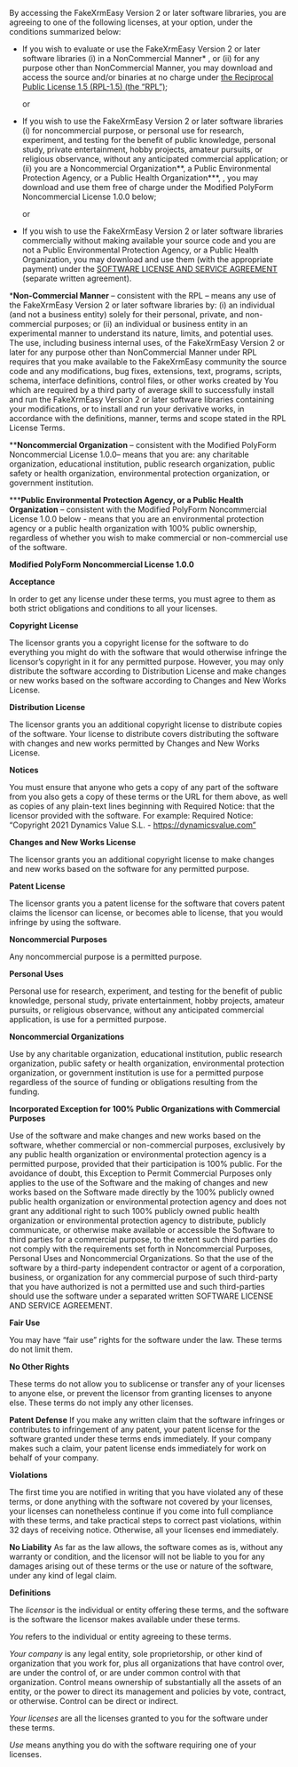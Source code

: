 By accessing the FakeXrmEasy Version 2 or later software libraries, you are agreeing to one of the following licenses, at your option, under the conditions summarized below:

* If you wish to evaluate or use the FakeXrmEasy Version 2 or later software libraries (i) in a NonCommercial Manner* , or (ii) for any purpose other than NonCommercial Manner, you may download and access the source and/or binaries at no charge under [the Reciprocal Public License 1.5 (RPL-1.5) (the “RPL”)](https://github.com/DynamicsValue/licence-agreements/blob/main/FakeXrmEasy/RPL_1_5.md); 

    or

* If you wish to use the FakeXrmEasy Version 2 or later software libraries (i) for noncommercial purpose, or personal use for research, experiment, and testing for the benefit of public knowledge, personal study, private entertainment, hobby projects, amateur pursuits, or religious observance, without any anticipated commercial application; or (ii) you are a Noncommercial Organization**, a Public Environmental Protection Agency, or a Public Health Organization***, , you may download and use them free of charge under the Modified PolyForm Noncommercial License 1.0.0 below;

    or

* If you wish to use the FakeXrmEasy Version 2 or later software libraries commercially without making available your source code and you are not a Public Environmental Protection Agency, or a Public Health Organization, you may download and use them (with the appropriate payment) under the [SOFTWARE LICENSE AND SERVICE AGREEMENT](https://github.com/DynamicsValue/licence-agreements/blob/main/FakeXrmEasy/EULA.md) (separate written agreement).


***Non-Commercial Manner** – consistent with the RPL – means any use of the FakeXrmEasy Version 2 or later software libraries by: (i) an individual (and not a business entity) solely for their personal, private, and non-commercial purposes; or (ii) an individual or business entity in an experimental manner to understand its nature, limits, and potential uses. The use, including business internal uses, of the FakeXrmEasy Version 2 or later for any purpose other than NonCommercial Manner under RPL requires that you make available to the FakeXrmEasy community the source code and any modifications, bug fixes, extensions, text, programs, scripts, schema, interface definitions, control files, or other works created by You which are required by a third party of average skill to successfully install and run the FakeXrmEasy Version 2 or later software libraries containing your modifications, or to install and run your derivative works, in accordance with the definitions, manner, terms and scope stated in the RPL License Terms.

****Noncommercial Organization** – consistent with the Modified PolyForm Noncommercial License 1.0.0– means that you are: any charitable organization, educational institution, public research organization, public safety or health organization, environmental protection organization, or government institution.

*****Public Environmental Protection Agency, or a Public Health Organization** – consistent with the Modified PolyForm Noncommercial License 1.0.0 below - means that you are an environmental protection agency or a public health organization with 100% public ownership, regardless of whether you wish to make commercial or non-commercial use of the software.
 
**Modified PolyForm Noncommercial License 1.0.0**

**Acceptance**

In order to get any license under these terms, you must agree to them as both strict obligations and conditions to all your licenses.

**Copyright License**

The licensor grants you a copyright license for the software to do everything you might do with the software that would otherwise infringe the licensor’s copyright in it for any permitted purpose. However, you may only distribute the software according to Distribution License and make changes or new works based on the software according to Changes and New Works License.

**Distribution License**

The licensor grants you an additional copyright license to distribute copies of the software. Your license to distribute covers distributing the software with changes and new works permitted by Changes and New Works License.

**Notices**

You must ensure that anyone who gets a copy of any part of the software from you also gets a copy of these terms or the URL for them above, as well as copies of any plain-text lines beginning with Required Notice: that the licensor provided with the software. For example:
Required Notice: “Copyright 2021 Dynamics Value S.L. - https://dynamicsvalue.com”

**Changes and New Works License**

The licensor grants you an additional copyright license to make changes and new works based on the software for any permitted purpose.

**Patent License**

The licensor grants you a patent license for the software that covers patent claims the licensor can license, or becomes able to license, that you would infringe by using the software.

**Noncommercial Purposes**

Any noncommercial purpose is a permitted purpose.

**Personal Uses**

Personal use for research, experiment, and testing for the benefit of public knowledge, personal study, private entertainment, hobby projects, amateur pursuits, or religious observance, without any anticipated commercial application, is use for a permitted purpose.

**Noncommercial Organizations**

Use by any charitable organization, educational institution, public research organization, public safety or health organization, environmental protection organization, or government institution is use for a permitted purpose regardless of the source of funding or obligations resulting from the funding.

**Incorporated Exception for 100% Public Organizations with Commercial Purposes**

Use of the software and make changes and new works based on the software, whether commercial or non-commercial purposes, exclusively by any public health organization or environmental protection agency is a permitted purpose, provided that their participation is 100% public. 
For the avoidance of doubt, this Exception to Permit Commercial Purposes only applies to the use of the Software and the making of changes and new works based on the Software made directly by the 100% publicly owned public health organization or environmental protection agency and does not grant any additional right to such 100% publicly owned public health organization or environmental protection agency to distribute, publicly communicate, or otherwise make available or accessible the Software to third parties for a commercial purpose, to the extent such third parties do not comply with the requirements set forth in Noncommercial Purposes, Personal Uses and Noncommercial Organizations. So that the use of the software by a third-party independent contractor or agent of a corporation, business, or organization for any commercial purpose of such third-party that you have authorized is not a permitted use and such third-parties should use the software under a separated written SOFTWARE LICENSE AND SERVICE AGREEMENT.

**Fair Use**

You may have “fair use” rights for the software under the law. These terms do not limit them.

**No Other Rights**

These terms do not allow you to sublicense or transfer any of your licenses to anyone else, or prevent the licensor from granting licenses to anyone else. These terms do not imply any other licenses.

**Patent Defense**
If you make any written claim that the software infringes or contributes to infringement of any patent, your patent license for the software granted under these terms ends immediately. If your company makes such a claim, your patent license ends immediately for work on behalf of your company.

**Violations**

The first time you are notified in writing that you have violated any of these terms, or done anything with the software not covered by your licenses, your licenses can nonetheless continue if you come into full compliance with these terms, and take practical steps to correct past violations, within 32 days of receiving notice. Otherwise, all your licenses end immediately.

**No Liability**
As far as the law allows, the software comes as is, without any warranty or condition, and the licensor will not be liable to you for any damages arising out of these terms or the use or nature of the software, under any kind of legal claim.

**Definitions**

The *licensor* is the individual or entity offering these terms, and the software is the software the licensor makes available under these terms.

*You* refers to the individual or entity agreeing to these terms.

*Your company* is any legal entity, sole proprietorship, or other kind of organization that you work for, plus all organizations that have control over, are under the control of, or are under common control with that organization. Control means ownership of substantially all the assets of an entity, or the power to direct its management and policies by vote, contract, or otherwise. Control can be direct or indirect.

*Your licenses* are all the licenses granted to you for the software under these terms.

*Use* means anything you do with the software requiring one of your licenses.

